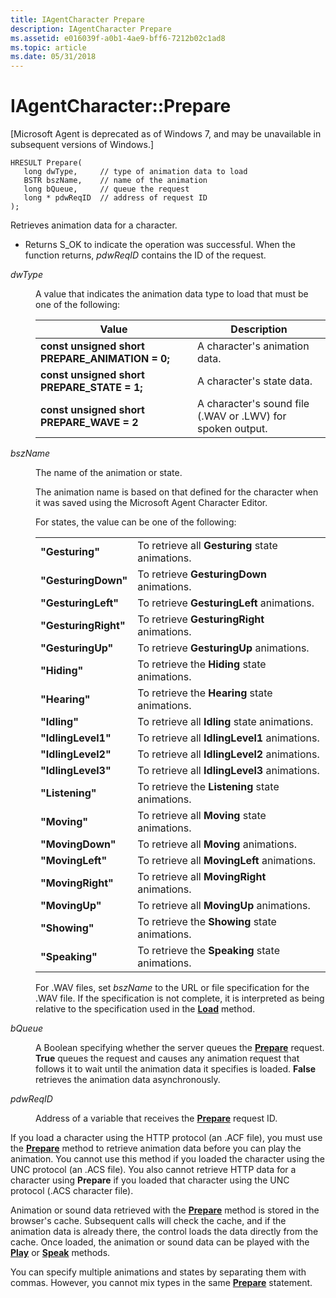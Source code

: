 ```yaml
---
title: IAgentCharacter Prepare
description: IAgentCharacter Prepare
ms.assetid: e016039f-a0b1-4ae9-bff6-7212b02c1ad8
ms.topic: article
ms.date: 05/31/2018
---
```


# IAgentCharacter::Prepare

\[Microsoft Agent is deprecated as of Windows 7, and may be unavailable in subsequent versions of Windows.\]

``` syntax
HRESULT Prepare(
   long dwType,     // type of animation data to load
   BSTR bszName,    // name of the animation 
   long bQueue,     // queue the request
   long * pdwReqID  // address of request ID
);
```

Retrieves animation data for a character.

-   Returns S\_OK to indicate the operation was successful. When the function returns, *pdwReqID* contains the ID of the request.

<dl> <dt>

<span id="dwType"></span><span id="dwtype"></span><span id="DWTYPE"></span>*dwType*
</dt> <dd>

A value that indicates the animation data type to load that must be one of the following:



| Value                                                           | Description                                                |
|-----------------------------------------------------------------|------------------------------------------------------------|
| **const unsigned short** **PREPARE\_ANIMATION = 0;**<br/> | A character's animation data.                              |
| **const unsigned short** **PREPARE\_STATE = 1;**<br/>     | A character's state data.                                  |
| **const unsigned short** **PREPARE\_WAVE = 2**<br/>       | A character's sound file (.WAV or .LWV) for spoken output. |



 

</dd> <dt>

<span id="bszName"></span><span id="bszname"></span><span id="BSZNAME"></span>*bszName*
</dt> <dd>

The name of the animation or state.

The animation name is based on that defined for the character when it was saved using the Microsoft Agent Character Editor.

For states, the value can be one of the following:



|                      |                                                 |
|----------------------|-------------------------------------------------|
| **"Gesturing"**      | To retrieve all **Gesturing** state animations. |
| **"GesturingDown"**  | To retrieve **GesturingDown** animations.       |
| **"GesturingLeft"**  | To retrieve **GesturingLeft** animations.       |
| **"GesturingRight"** | To retrieve **GesturingRight** animations.      |
| **"GesturingUp"**    | To retrieve **GesturingUp** animations.         |
| **"Hiding"**         | To retrieve the **Hiding** state animations.    |
| **"Hearing"**        | To retrieve the **Hearing** state animations.   |
| **"Idling"**         | To retrieve all **Idling** state animations.    |
| **"IdlingLevel1"**   | To retrieve all **IdlingLevel1** animations.    |
| **"IdlingLevel2"**   | To retrieve all **IdlingLevel2** animations.    |
| **"IdlingLevel3"**   | To retrieve all **IdlingLevel3** animations.    |
| **"Listening"**      | To retrieve the **Listening** state animations. |
| **"Moving"**         | To retrieve all **Moving** state animations.    |
| **"MovingDown"**     | To retrieve all **Moving** animations.          |
| **"MovingLeft"**     | To retrieve all **MovingLeft** animations.      |
| **"MovingRight"**    | To retrieve all **MovingRight** animations.     |
| **"MovingUp"**       | To retrieve all **MovingUp** animations.        |
| **"Showing"**        | To retrieve the **Showing** state animations.   |
| **"Speaking"**       | To retrieve the **Speaking** state animations.  |



 

For .WAV files, set *bszName* to the URL or file specification for the .WAV file. If the specification is not complete, it is interpreted as being relative to the specification used in the [**Load**](https://www.bing.com/search?q=**Load**) method.

</dd> <dt>

<span id="bQueue"></span><span id="bqueue"></span><span id="BQUEUE"></span>*bQueue*
</dt> <dd>

A Boolean specifying whether the server queues the [**Prepare**](/windows/desktop/lwef/iagentcharacter--prepare) request. **True** queues the request and causes any animation request that follows it to wait until the animation data it specifies is loaded. **False** retrieves the animation data asynchronously.

</dd> <dt>

<span id="pdwReqID"></span><span id="pdwreqid"></span><span id="PDWREQID"></span>*pdwReqID*
</dt> <dd>

Address of a variable that receives the [**Prepare**](/windows/desktop/lwef/iagentcharacter--prepare) request ID.

</dd> </dl>

If you load a character using the HTTP protocol (an .ACF file), you must use the [**Prepare**](/windows/desktop/lwef/iagentcharacter--prepare) method to retrieve animation data before you can play the animation. You cannot use this method if you loaded the character using the UNC protocol (an .ACS file). You also cannot retrieve HTTP data for a character using **Prepare** if you loaded that character using the UNC protocol (.ACS character file).

Animation or sound data retrieved with the [**Prepare**](/windows/desktop/lwef/iagentcharacter--prepare) method is stored in the browser's cache. Subsequent calls will check the cache, and if the animation data is already there, the control loads the data directly from the cache. Once loaded, the animation or sound data can be played with the [**Play**](/windows/desktop/lwef/iagentcharacter--play) or [**Speak**](/windows/desktop/lwef/iagentcharacter--speak) methods.

You can specify multiple animations and states by separating them with commas. However, you cannot mix types in the same [**Prepare**](/windows/desktop/lwef/iagentcharacter--prepare) statement.

 

